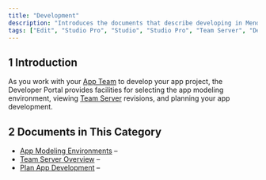 ```yaml
---
title: "Development"
description: "Introduces the documents that describe developing in Mendix via the Developer Portal."
tags: ["Edit", "Studio Pro", "Studio", "Studio Pro", "Team Server", "Developer Portal", "commit"]
---
```


## 1 Introduction

As you work with your [App Team](../collaborate/team) to develop your app project, the Developer Portal provides facilities for selecting the app modeling environment, viewing [Team Server](team-server) revisions, and planning your app development.

## 2 Documents in This Category

* [App Modeling Environments](modeling-environments) – 
* [Team Server Overview](team-server) – 
* [Plan App Development](planning-development) – 